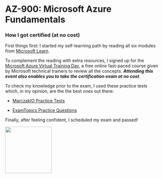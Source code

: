 # AZ-900: Microsoft Azure Fundamentals

### How I got certified (at no cost)

First things first: I started my self-learning path by reading all six modules from [Microsoft Learn](https://docs.microsoft.com/en-us/learn/paths/az-900-describe-cloud-concepts/).

To complement the reading with extra resources, I signed up for the [Microsoft Azure Virtual Training Day](https://events.microsoft.com/), a free online fast-paced course given by Microsoft technical trainers to review all the concepts. _**Attending this event also enables you to take the certification exam at no cost**_.

To check my knowledge prior to the exam, I used these practice tests which, in my opinion, are the the best ones out there:

* [MarczakIO Practice Tests](https://marczak.io/az-900/)

* [ExamTopics Practice Questions](https://www.examtopics.com/exams/microsoft/az-900/view/)

Finally, after feeling confident, I scheduled my exam and passed!

<img src="https://user-images.githubusercontent.com/87142802/125140461-ebeacc00-e0e8-11eb-9810-c6b376a1cc7a.png" width="150">

